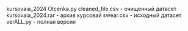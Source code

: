 kursovaia_2024
Otcenka.py
cleaned_file.csv - очищенный датасет
kursovaia_2024.rar - архив курсовай
swear.csv - исходный датасет
verALL.py - полная версия
